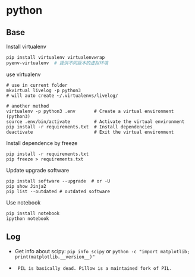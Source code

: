 # python

## Base

Install virtualenv
```bash
pip install virtualenv virtualenvwrap
pyenv-virtualenv  # 提供不同版本的虚拟环境
```

use virtualenv
```
# use in current folder
mkvirtual livelog -p python3
# will auto create ~/.virtualenvs/livelog/

# another method
virtualenv -p python3 .env       # Create a virtual environment (python3)
source .env/bin/activate         # Activate the virtual environment
pip install -r requirements.txt  # Install dependencies
deactivate                       # Exit the virtual environment
```

Install dependence by freeze
```
pip install -r requirements.txt
pip freeze > requirements.txt
```

Update upgrade software
```
pip install software --upgrade  # or -U
pip show Jinja2
pip list --outdated # outdated software
```

Use notebook
```
pip install notebook
ipython notebook
```


## Log

- Get info about scipy: `pip info scipy` or `python -c "import matplotlib; print(matplotlib.__version__)"`

- ` PIL is basically dead. Pillow is a maintained fork of PIL.`


